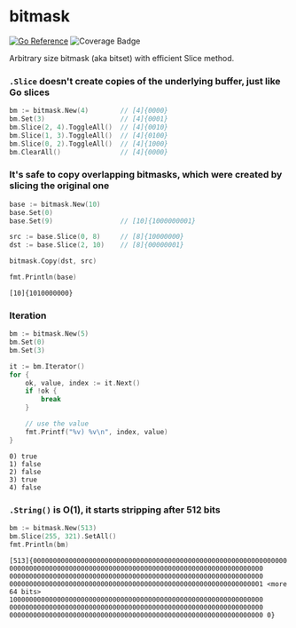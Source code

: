 # bitmask

[![Go Reference](https://pkg.go.dev/badge/github.com/astef/bitmask.svg)](https://pkg.go.dev/github.com/astef/bitmask) ![Coverage Badge](https://img.shields.io/badge/coverage-97.5%25-green.svg)

Arbitrary size bitmask (aka bitset) with efficient Slice method.

### `.Slice` doesn't create copies of the underlying buffer, just like Go slices

```go
bm := bitmask.New(4)        // [4]{0000}
bm.Set(3)                   // [4]{0001}
bm.Slice(2, 4).ToggleAll()  // [4]{0010}
bm.Slice(1, 3).ToggleAll()  // [4]{0100}
bm.Slice(0, 2).ToggleAll()  // [4]{1000}
bm.ClearAll()               // [4]{0000}
```

### It's safe to copy overlapping bitmasks, which were created by slicing the original one

```go
base := bitmask.New(10)
base.Set(0)
base.Set(9)                 // [10]{1000000001}

src := base.Slice(0, 8)     // [8]{10000000}
dst := base.Slice(2, 10)    // [8]{00000001}

bitmask.Copy(dst, src)

fmt.Println(base)
```

```
[10]{1010000000}
```

### Iteration

```go
bm := bitmask.New(5)
bm.Set(0)
bm.Set(3)

it := bm.Iterator()
for {
    ok, value, index := it.Next()
    if !ok {
        break
    }

    // use the value
    fmt.Printf("%v) %v\n", index, value)
}
```

```
0) true
1) false
2) false
3) true
4) false
```

### `.String()` is O(1), it starts stripping after 512 bits

```go
bm := bitmask.New(513)
bm.Slice(255, 321).SetAll()
fmt.Println(bm)
```

```
[513]{0000000000000000000000000000000000000000000000000000000000000000 0000000000000000000000000000000000000000000000000000000000000000 0000000000000000000000000000000000000000000000000000000000000000 0000000000000000000000000000000000000000000000000000000000000001 <more 64 bits> 1000000000000000000000000000000000000000000000000000000000000000 0000000000000000000000000000000000000000000000000000000000000000 0000000000000000000000000000000000000000000000000000000000000000 0}
```
